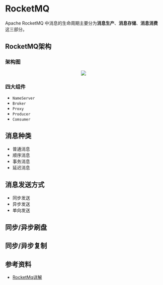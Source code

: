 # RocketMQ

Apache RocketMQ 中消息的生命周期主要分为**消息生产**、**消息存储**、**消息消费**这三部分。

## RocketMQ架构

### 架构图  
<div align=center>
    <img src="/other/rocketmq/rocketmq-architecture-diagram.png" />
</div>

### 四大组件
- `NameServer`
- `Broker`
- `Proxy`
- `Producer`
- `Comsumer`

## 消息种类
- 普通消息
- 顺序消息
- 事务消息
- 延迟消息

## 消息发送方式
- 同步发送
- 异步发送
- 单向发送

## 同步/异步刷盘

## 同步/异步复制

## 参考资料
- [RocketMq详解](https://blog.csdn.net/zhiyikeji/article/details/138286088?ops_request_misc=%257B%2522request%255Fid%2522%253A%2522e166c5367231c8019afc2d6019a095ec%2522%252C%2522scm%2522%253A%252220140713.130102334..%2522%257D&request_id=e166c5367231c8019afc2d6019a095ec&biz_id=0&utm_medium=distribute.pc_search_result.none-task-blog-2~all~top_click~default-2-138286088-null-null.142^v101^control&utm_term=rocketmq&spm=1018.2226.3001.4187)